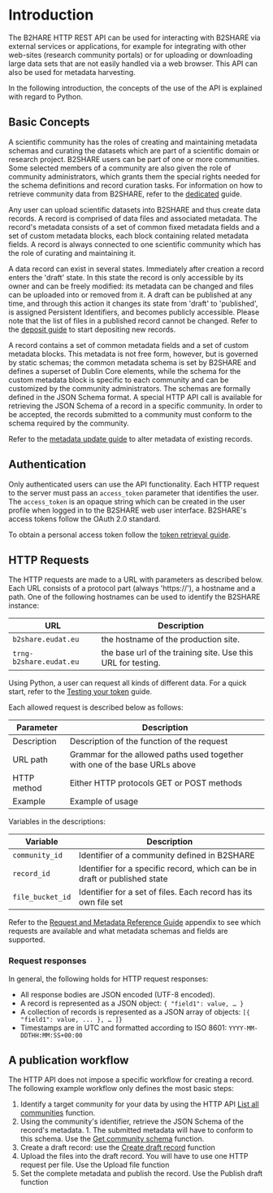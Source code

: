 # Introduction
The B2HARE HTTP REST API can be used for interacting with B2SHARE via external services or applications, for example for integrating with other web-sites (research community portals) or for uploading or downloading large data sets that are not easily handled via a web browser. This API can also be used for metadata harvesting.

In the following introduction, the concepts of the use of the API is explained with regard to Python.

## Basic Concepts
A scientific community has the roles of creating and maintaining metadata schemas and curating the datasets which are part of a scientific domain or research project. B2SHARE users can be part of one or more communities. Some selected members of a community are also given the role of community administrators, which grants them the special rights needed for the schema definitions and record curation tasks. For information on how to retrieve community data from B2SHARE, refer to the [dedicated](03_List_communities.md) guide.

Any user can upload scientific datasets into B2SHARE and thus create data records. A record is comprised of data files and associated metadata. The record's metadata consists of a set of common fixed metadata fields and a set of custom metadata blocks, each block containing related metadata fields. A record is always connected to one scientific community which has the role of curating and maintaining it.

A data record can exist in several states. Immediately after creation a record enters the 'draft' state. In this state the record is only accessible by its owner and can be freely modified: its metadata can be changed and files can be uploaded into or removed from it. A draft can be published at any time, and through this action it changes its state from 'draft' to 'published', is assigned Persistent Identifiers, and becomes publicly accessible. Please note that the list of files in a published record cannot be changed. Refer to the [deposit guide](05_Create_new_deposit.md) to start depositing new records.

A record contains a set of common metadata fields and a set of custom metadata blocks. This metadata is not free form, however, but is governed by static schemas; the common metadata schema is set by B2SHARE and defines a superset of Dublin Core elements, while the schema for the custom metadata block is specific to each community and can be customized by the community administrators. The schemas are formally defined in the JSON Schema format. A special HTTP API call is available for retrieving the JSON Schema of a record in a specific community. In order to be accepted, the records submitted to a community must conform to the schema required by the community.

Refer to the [metadata update guide](06_Update_deposit_metadata.md) to alter metadata of existing records.

## Authentication
Only authenticated users can use the API functionality. Each HTTP request to the server must pass an `access_token` parameter that identifies the user. The `access_token` is an opaque string which can be created in the user profile when logged in to the B2SHARE web user interface. B2SHARE's access tokens follow the OAuth 2.0 standard.

To obtain a personal access token follow the [token retrieval guide](00_Getting_your_API_token.md).

## HTTP Requests
The HTTP requests are made to a URL with parameters as described below. Each URL consists of a protocol part (always 'https://'), a hostname and a path. One of the following hostnames can be used to identify the B2SHARE instance:

URL | Description
--- | -----------
`b2share.eudat.eu` | the hostname of the production site.
`trng-b2share.eudat.eu` | the base url of the training site. Use this URL for testing.

Using Python, a user can request all kinds of different data. For a quick start, refer to the [Testing your token](00_Getting_your_API_token.md#testing-your-token) guide.

Each allowed request is described below as follows:

Parameter | Description
--------- | -----------
Description | Description of the function of the request
URL path | Grammar for the allowed paths used together with one of the base URLs above
HTTP method | Either HTTP protocols GET or POST methods
Example | Example of usage

Variables in the descriptions:

Variable | Description
-------- | -----------
`community_id` | Identifier of a community defined in B2SHARE
`record_id` | Identifier for a specific record, which can be in draft or published state
`file_bucket_id` | Identifier for a set of files. Each record has its own file set

Refer to the [Request and Metadata Reference Guide](B_Request_and_Metadata_Reference_Guide.md) appendix to see which requests are available and what metadata schemas and fields are supported.

### Request responses
In general, the following holds for HTTP request responses:
- All response bodies are JSON encoded (UTF-8 encoded).
- A record is represented as a JSON object: `{ "field1": value, … }`
- A collection of records is represented as a JSON array of objects: `[{ "field1": value, ... }, … ]}`
- Timestamps are in UTC and formatted according to ISO 8601: `YYYY-MM-DDTHH:MM:SS+00:00`

## A publication workflow

The HTTP API does not impose a specific workflow for creating a record. The following example workflow only defines the most basic steps:

1. Identify a target community for your data by using the HTTP API [List all communities](03_Communities.md#list-all-communties) function.
1. Using the community's identifier, retrieve the JSON Schema of the record's metadata. 1. The submitted metadata will have to conform to this schema. Use the [Get community schema](03_Communities.md#get-community-metadata-schema) function.
1. Create a draft record: use the [Create draft record]() function
1. Upload the files into the draft record. You will have to use one HTTP request per file. Use the Upload file function
1. Set the complete metadata and publish the record. Use the Publish draft function
